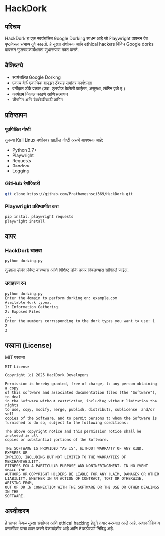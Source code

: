 # HackDork

## परिचय

HackDork हा एक स्वयंचलित Google Dorking साधन आहे जो Playwright वापरून वेब पृष्ठांवरून संभाव्य दुवे काढतो. हे सुरक्षा संशोधक आणि ethical hackers विविध Google dorks वापरून गुप्तचर कार्यक्षमता सुधारण्यास मदत करते.

## वैशिष्ट्ये

- स्वयंचलित Google Dorking
- एकाच वेळी एकाधिक ब्राउझर टॅबसह समांतर कार्यक्षमता
- वर्गीकृत डॉर्क प्रकार (उदा. एक्स्पोज केलेली फाईल्स, असुरक्षा, लॉगिन पृष्ठे इ.)
- कार्यक्षम निकाल काढणे आणि सत्यापन
- डीबगिंग आणि देखरेखीसाठी लॉगिंग

## प्रतिष्ठापन

### पूर्वापेक्षित गोष्टी

तुमच्या Kali Linux मशीनवर खालील गोष्टी असणे आवश्यक आहे:

- Python 3.7+
- Playwright
- Requests
- Random
- Logging

### GitHub रेपॉजिटरी


```bash
git clone https://github.com/Prathameshsci369/HackDork.git
```

### Playwright प्रतिष्ठापीत करा

```bash
pip install playwright requests 
playwright install
```



## वापर

### HackDork चालवा

```bash
python dorking.py
```

तुम्हाला डोमेन प्रविष्ट करण्यास आणि विशिष्ट डॉर्क प्रकार निवडण्यास सांगितले जाईल.

### उदाहरण रन

```bash
python dorking.py
Enter the domain to perform dorking on: example.com
Available dork types:
1: Information Gathering
2: Exposed Files
...
Enter the numbers corresponding to the dork types you want to use: 1
2
3
```



## परवाना (License)

MIT परवाना

```
MIT License

Copyright (c) 2025 HackDork Developers

Permission is hereby granted, free of charge, to any person obtaining a copy
of this software and associated documentation files (the "Software"), to deal
in the Software without restriction, including without limitation the rights
to use, copy, modify, merge, publish, distribute, sublicense, and/or sell
copies of the Software, and to permit persons to whom the Software is
furnished to do so, subject to the following conditions:

The above copyright notice and this permission notice shall be included in all
copies or substantial portions of the Software.

THE SOFTWARE IS PROVIDED "AS IS", WITHOUT WARRANTY OF ANY KIND, EXPRESS OR
IMPLIED, INCLUDING BUT NOT LIMITED TO THE WARRANTIES OF MERCHANTABILITY,
FITNESS FOR A PARTICULAR PURPOSE AND NONINFRINGEMENT. IN NO EVENT SHALL THE
AUTHORS OR COPYRIGHT HOLDERS BE LIABLE FOR ANY CLAIM, DAMAGES OR OTHER
LIABILITY, WHETHER IN AN ACTION OF CONTRACT, TORT OR OTHERWISE, ARISING FROM,
OUT OF OR IN CONNECTION WITH THE SOFTWARE OR THE USE OR OTHER DEALINGS IN THE
SOFTWARE.
```

## अस्वीकरण

हे साधन केवळ सुरक्षा संशोधन आणि ethical hacking  हेतूने तयार करण्यात आले आहे. परवानगीशिवाय प्रणालींवर याचा वापर करणे बेकायदेशीर आहे आणि ते कठोरपणे निषिद्ध आहे.

